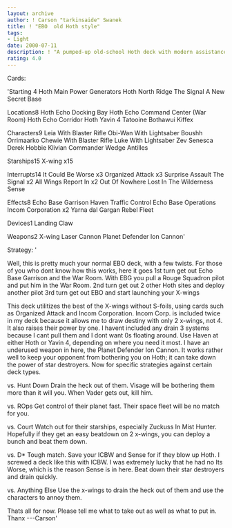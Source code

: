 ```yaml
---
layout: archive
author: ! Carson "tarkinsaide" Swanek
title: ! "EBO  old Hoth style"
tags:
- Light
date: 2000-07-11
description: ! "A pumped-up old-school Hoth deck with modern assistance."
rating: 4.0
---
```

Cards: 

'Starting 4
Hoth Main Power Generators
Hoth North Ridge
The Signal
A New Secret Base

Locations8
Hoth Echo Docking Bay
Hoth Echo Command Center (War Room)
Hoth Echo Corridor
Hoth
Yavin 4
Tatooine
Bothawui
Kiffex

Characters9
Leia With Blaster Rifle
Obi-Wan With Lightsaber
Boushh
Orrimaarko
Chewie With Blaster Rifle
Luke With Lightsaber
Zev Senesca
Derek Hobbie Klivian
Commander Wedge Antilles

Starships15
X-wing x15

Interrupts14
It Could Be Worse x3
Organized Attack x3
Surprise Assault
The Signal x2
All Wings Report In x2
Out Of Nowhere
Lost In The Wilderness
Sense

Effects8
Echo Base Garrison
Haven
Traffic Control
Echo Base Operations
Incom Corporation x2
Yarna dal Gargan
Rebel Fleet

Devices1
Landing Claw

Weapons2
X-wing Laser Cannon
Planet Defender Ion Cannon'

Strategy: '

Well, this is pretty much your normal EBO deck, with a few twists.  For those of you who dont know how this works, here it goes
1st turn get out Echo Base Garrison and the War Room.	With EBG you pull a Rouge Squadron pilot and put him in the War Room.
2nd turn get out 2 other Hoth sites and deploy another pilot
3rd turn get out EBO and start launching your X-wings

This deck utilitizes the best of the X-wings without S-foils, using cards such as Organized Attack and Incom Corporation.  Incom Corp. is included twice in my deck because it allows me to draw destiny with only 2 x-wings, not 4.  It also raises their power by one.  I havent included any drain 3 systems because I cant pull them and I dont want 0s floating around.  Use Haven at either Hoth or Yavin 4, depending on where you need it most.  I have an underused weapon in here, the Planet Defender Ion Cannon.  It works rather well to keep your opponent from bothering you on Hoth; it can take down the power of star destroyers.  Now for specific strategies against certain deck types.

vs. Hunt Down Drain the heck out of them.  Visage will be bothering them more than it will you.  When Vader gets out, kill him.

vs. ROps Get control of their planet fast.  Their space fleet will be no match for you.

vs. Court Watch out for their starships, especially Zuckuss In Mist Hunter.  Hopefully if they get an easy beatdown on 2 x-wings, you can deploy a bunch and beat them down.

vs. D* Tough match.  Save your ICBW and Sense for if they blow up Hoth.  I screwed a deck like this with ICBW.  I was extremely lucky that he had no Its Worse, which is the reason Sense is in here.	Beat down their star destroyers and drain quickly.

vs. Anything Else Use the x-wings to drain the heck out of them and use the characters to annoy them.

Thats all for now.  Please tell me what to take out as well as what to put in.
Thanx
---Carson'